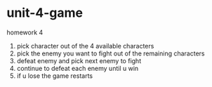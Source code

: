# unit-4-game
homework 4

1. pick character out of the 4 available characters
2. pick the enemy you want to fight out of the remaining characters
3. defeat enemy and pick next enemy to fight
4. continue to defeat each enemy until u win 
5. if u lose the game restarts